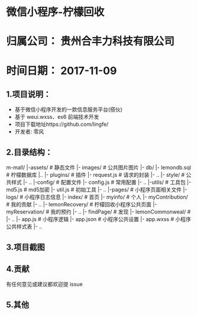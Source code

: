 

# 微信小程序-柠檬回收
# 归属公司： 贵州合丰力科技有限公司
# 时间日期： 2017-11-09


## 1.项目说明：
- 基于微信小程序开发的一款信息服务平台(搭伙)
- 基于 weui.wxss、es6 前端技术开发
- 项目下载地址https://github.com/lingfe/
- 开发者: 零风

## 2.目录结构：
m-mall/
  |-assets/                     # 静态文件
      |- images/                   # 公共图片图片
      |- db/
        |- lemondb.sql                # 柠檬数据库
        |..
      |- plugins/                  # 插件
        |- request.js                 # 请求的封装
        |- ..
      |- style/                    # 公共样式
      |- ..
  |-config/                     # 配置文件
      |- config.js                 # 常用配置
      |- ..
  |-utils/                      # 工具包
      |- md5.js                    # md5加密
      |- util.js                   # 初始工具
      |- ..
  |-pages/                      # 小程序页面相关文件
      |- logs/                    # 小程序日志信息
      |- index/                   # 首页
      |- myinfo/                  # 个人
        |- myContribution/          # 我的贡献
        |- ..
      |- lemonRecovery/           # 柠檬回收小程序公共页面
        |- myReservation/           # 我的预约
        |- ..
      |- findPage/                # 发现
        |- lemonCommonweal/         #
      |- ..
  |- app.js                      # 小程序逻辑
  |- app.json                    # 小程序公共设置
  |- app.wxss                    # 小程序公共样式表
  |- ..

## 3.项目截图

## 4.贡献
有任何意见或建议都欢迎提 issue

## 5.其他
